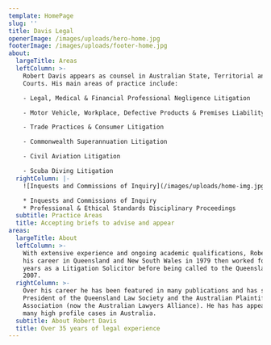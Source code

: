 ```yaml
---
template: HomePage
slug: ''
title: Davis Legal
openerImage: /images/uploads/hero-home.jpg
footerImage: /images/uploads/footer-home.jpg
about:
  largeTitle: Areas
  leftColumn: >-
    Robert Davis appears as counsel in Australian State, Territorial and Federal
    Courts. His main areas of practice include:

    - Legal, Medical & Financial Professional Negligence Litigation

    - Motor Vehicle, Workplace, Defective Products & Premises Liability

    - Trade Practices & Consumer Litigation

    - Commonwealth Superannuation Litigation

    - Civil Aviation Litigation

    - Scuba Diving Litigation
  rightColumn: |-
    ![Inquests and Commissions of Inquiry](/images/uploads/home-img.jpg)

    * Inquests and Commissions of Inquiry
    * Professional & Ethical Standards Disciplinary Proceedings
  subtitle: Practice Areas
  title: Accepting briefs to advise and appear
areas:
  largeTitle: About
  leftColumn: >-
    With extensive experience and ongoing academic qualifications, Robert began
    his career in Queensland and New South Wales in 1979 then worked for many
    years as a Litigation Solicitor before being called to the Queensland Bar in
    2007.
  rightColumn: >-
    Over his career he has been featured in many publications and has served as
    President of the Queensland Law Society and the Australian Plaintiff Lawyers
    Association (now the Australian Lawyers Alliance). He has has appeared in
    many high profile cases in Australia.
  subtitle: About Robert Davis
  title: Over 35 years of legal experience
---
```


